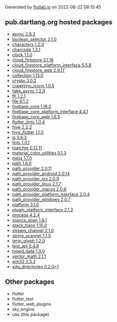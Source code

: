 Generated by [flutlab.io](https://flutlab.io) on 2022-06-22 08:15:45


## pub.dartlang.org hosted packages

 - [async 2.8.2](https://pub.dartlang.org/packages/async/versions/2.8.2)
 - [boolean_selector 2.1.0](https://pub.dartlang.org/packages/boolean_selector/versions/2.1.0)
 - [characters 1.2.0](https://pub.dartlang.org/packages/characters/versions/1.2.0)
 - [charcode 1.3.1](https://pub.dartlang.org/packages/charcode/versions/1.3.1)
 - [clock 1.1.0](https://pub.dartlang.org/packages/clock/versions/1.1.0)
 - [cloud_firestore 3.1.18](https://pub.dartlang.org/packages/cloud_firestore/versions/3.1.18)
 - [cloud_firestore_platform_interface 5.5.8](https://pub.dartlang.org/packages/cloud_firestore_platform_interface/versions/5.5.8)
 - [cloud_firestore_web 2.6.17](https://pub.dartlang.org/packages/cloud_firestore_web/versions/2.6.17)
 - [collection 1.15.0](https://pub.dartlang.org/packages/collection/versions/1.15.0)
 - [crypto 3.0.2](https://pub.dartlang.org/packages/crypto/versions/3.0.2)
 - [cupertino_icons 1.0.5](https://pub.dartlang.org/packages/cupertino_icons/versions/1.0.5)
 - [fake_async 1.2.0](https://pub.dartlang.org/packages/fake_async/versions/1.2.0)
 - [ffi 1.2.1](https://pub.dartlang.org/packages/ffi/versions/1.2.1)
 - [file 6.1.2](https://pub.dartlang.org/packages/file/versions/6.1.2)
 - [firebase_core 1.18.0](https://pub.dartlang.org/packages/firebase_core/versions/1.18.0)
 - [firebase_core_platform_interface 4.4.1](https://pub.dartlang.org/packages/firebase_core_platform_interface/versions/4.4.1)
 - [firebase_core_web 1.6.5](https://pub.dartlang.org/packages/firebase_core_web/versions/1.6.5)
 - [flutter_lints 1.0.4](https://pub.dartlang.org/packages/flutter_lints/versions/1.0.4)
 - [hive 2.2.2](https://pub.dartlang.org/packages/hive/versions/2.2.2)
 - [hive_flutter 1.1.0](https://pub.dartlang.org/packages/hive_flutter/versions/1.1.0)
 - [js 0.6.3](https://pub.dartlang.org/packages/js/versions/0.6.3)
 - [lints 1.0.1](https://pub.dartlang.org/packages/lints/versions/1.0.1)
 - [matcher 0.12.11](https://pub.dartlang.org/packages/matcher/versions/0.12.11)
 - [material_color_utilities 0.1.3](https://pub.dartlang.org/packages/material_color_utilities/versions/0.1.3)
 - [meta 1.7.0](https://pub.dartlang.org/packages/meta/versions/1.7.0)
 - [path 1.8.0](https://pub.dartlang.org/packages/path/versions/1.8.0)
 - [path_provider 2.0.11](https://pub.dartlang.org/packages/path_provider/versions/2.0.11)
 - [path_provider_android 2.0.14](https://pub.dartlang.org/packages/path_provider_android/versions/2.0.14)
 - [path_provider_ios 2.0.9](https://pub.dartlang.org/packages/path_provider_ios/versions/2.0.9)
 - [path_provider_linux 2.1.7](https://pub.dartlang.org/packages/path_provider_linux/versions/2.1.7)
 - [path_provider_macos 2.0.6](https://pub.dartlang.org/packages/path_provider_macos/versions/2.0.6)
 - [path_provider_platform_interface 2.0.4](https://pub.dartlang.org/packages/path_provider_platform_interface/versions/2.0.4)
 - [path_provider_windows 2.0.7](https://pub.dartlang.org/packages/path_provider_windows/versions/2.0.7)
 - [platform 3.1.0](https://pub.dartlang.org/packages/platform/versions/3.1.0)
 - [plugin_platform_interface 2.1.2](https://pub.dartlang.org/packages/plugin_platform_interface/versions/2.1.2)
 - [process 4.2.4](https://pub.dartlang.org/packages/process/versions/4.2.4)
 - [source_span 1.8.1](https://pub.dartlang.org/packages/source_span/versions/1.8.1)
 - [stack_trace 1.10.0](https://pub.dartlang.org/packages/stack_trace/versions/1.10.0)
 - [stream_channel 2.1.0](https://pub.dartlang.org/packages/stream_channel/versions/2.1.0)
 - [string_scanner 1.1.0](https://pub.dartlang.org/packages/string_scanner/versions/1.1.0)
 - [term_glyph 1.2.0](https://pub.dartlang.org/packages/term_glyph/versions/1.2.0)
 - [test_api 0.4.8](https://pub.dartlang.org/packages/test_api/versions/0.4.8)
 - [typed_data 1.3.0](https://pub.dartlang.org/packages/typed_data/versions/1.3.0)
 - [vector_math 2.1.1](https://pub.dartlang.org/packages/vector_math/versions/2.1.1)
 - [win32 2.5.2](https://pub.dartlang.org/packages/win32/versions/2.5.2)
 - [xdg_directories 0.2.0+1](https://pub.dartlang.org/packages/xdg_directories/versions/0.2.0+1)

## Other packages

 - flutter
 - flutter_test
 - flutter_web_plugins
 - sky_engine
 - uas (this package)

